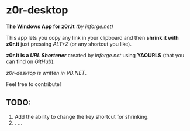 # z0r-desktop
**The Windows App for z0r.it** *(by inforge.net)*

This app lets you copy any link in your clipboard and then **shrink it with z0r.it** just pressing *ALT+Z* (or any shortcut you like).

**z0r.it is a _URL Shortener_** created by *inforge.net* using **YAOURLS** (that you can find on *GitHub*).

*z0r-desktop is written in _VB.NET_*.

Feel free to contribute!


## TODO:
1. Add the ability to change the key shortcut for shrinking.
2. . ...

